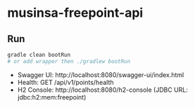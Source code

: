 
# musinsa-freepoint-api

## Run
```bash
gradle clean bootRun
# or add wrapper then ./gradlew bootRun
```

- Swagger UI: http://localhost:8080/swagger-ui/index.html
- Health: GET /api/v1/points/health
- H2 Console: http://localhost:8080/h2-console  (JDBC URL: jdbc:h2:mem:freepoint)
